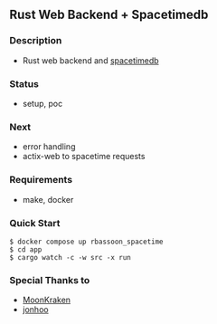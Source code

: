 ## Rust Web Backend + Spacetimedb 

### Description
- Rust web backend and [spacetimedb](https://spacetimedb.com/)

### Status
- setup, poc

### Next
- error handling
- actix-web to spacetime requests

### Requirements
- make, docker

### Quick Start
```console
$ docker compose up rbassoon_spacetime
$ cd app
$ cargo watch -c -w src -x run
```

### Special Thanks to
- [MoonKraken](https://github.com/MoonKraken/)
- [jonhoo](https://github.com/jonhoo/)
